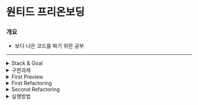 # 원티드 프리온보딩

### 개요

- 보다 나은 코드를 짜기 위한 공부

---

<details>
    <summary>Stack & Goal</summary>
    <p>

- Objective Stack

  - TS
  - React-Query
  - Styled-Components

- Goal

  - 멋있는 UI, 사용자가 편리하게 사용할 수 있게끔
  - 편리한 구조(너무 많지 않은 컴포넌트와 로직과 뷰의 분리)

  </p>

</details>
<details>
    <summary>
        구현과제
    </summary>
    <p>
    Login / SignUp

- /auth 경로에 로그인 / 회원가입 기능을 개발합니다
  - 로그인, 회원가입을 별도의 경로로 분리해도 무방합니다
  - [x] 최소한 이메일, 비밀번호 input, 제출 button을 갖도록 구성해주세요
- 이메일과 비밀번호의 유효성을 확인합니다
  - [x] 이메일 조건 : 최소 `@`, `.` 포함
  - [x] 비밀번호 조건 : 8자 이상 입력
  - [x] 이메일과 비밀번호가 모두 입력되어 있고, 조건을 만족해야 제출 버튼이 활성화 되도록 해주세요
- 로그인 API를 호출하고, 올바른 응답을 받았을 때 루트 경로로 이동시켜주세요
  - [x] 응답으로 받은 토큰은 로컬 스토리지에 저장해주세요
  - [x] 다음 번에 로그인 시 토큰이 존재한다면 루트 경로로 리다이렉트 시켜주세요
  - [x] 어떤 경우든 토큰이 유효하지 않다면 사용자에게 알리고 로그인 페이지로 리다이렉트 시켜주세요

Todo List

- Todo List API를 호출하여 Todo List CRUD 기능을 구현해주세요
  - [x] 목록 / 상세 영역으로 나누어 구현해주세요
  - [x] Todo 목록을 볼 수 있습니다.
  - [x] Todo 추가 버튼을 클릭하면 할 일이 추가 됩니다.
  - [x] Todo 수정 버튼을 클릭하면 수정 모드를 활성화하고, 수정 내용을 제출하거나 취소할 수 있습니다.
  - [x] Todo 삭제 버튼을 클릭하면 해당 Todo를 삭제할 수 있습니다.
- 한 화면 내에서 Todo List와 개별 Todo의 상세를 확인할 수 있도록 해주세요.
  - [x] 새로고침을 했을 때 현재 상태가 유지되어야 합니다.
  - [x] 개별 Todo를 조회 순서에 따라 페이지 뒤로가기를 통하여 조회할 수 있도록 해주세요.
- 한 페이지 내에서 새로고침 없이 데이터가 정합성을 갖추도록 구현해주세요

  - [x] 수정되는 Todo의 내용이 목록에서도 실시간으로 반영되어야 합니다

    </p>

    </details>

<details>
    <summary>First Preview</summary>
    <p>

Auth

- ![Auth](https://user-images.githubusercontent.com/57670160/212594831-9d114bd3-6afd-413b-8803-8fcfe0536928.gif)

Todo

- ![Todo](https://user-images.githubusercontent.com/57670160/212594975-8b4e530d-41fc-4c58-a35e-8c7d12d10275.gif)

Logout

- ![Logout](https://user-images.githubusercontent.com/57670160/212595076-4cd7a378-5029-4afa-b4e0-1ce58298a7f2.gif)

  </p>
</details>
<details>
    <summary>First Refactoring</summary>
    <p>

1.  Validation에서 정규표현식의 사용

- Befor: <img width="558" alt="image" src="https://user-images.githubusercontent.com/57670160/212604258-0e819e87-3015-4c8c-a720-a516b876154f.png">
- After: <img width="511" alt="image" src="https://user-images.githubusercontent.com/57670160/212604387-baedfe51-d7ed-45ce-a621-26107a760e4c.png">

2.  선언형 프로그래밍의 사용

- 내가 무엇을 할지는 드러내고 어떻게 할지는 감추는 방법.
- 같은 목적 or 비슷한 목적을 갖는 코드는 모아두자.
  - 일단 모두 모아두는 것이 아니라 당장 몰라도 되는 디테일만 모아두자.
- 함수는 하나의 일만 한다. (단일 책임)
- 필요한 부분만 노출하자.

</p>
</details>
<details>
    <summary>Second Refactoring</summary>
    <p>
    
React-query 도입
    
  </p>
</details>
<details>
    <summary>실행방법</summary>
    <p>
    
Backend

```
> https://github.com/starkoora/wanted-pre-onboarding-challenge-fe-1-api.git을 클론

yarn

yarn start

```

Frontend

```

> root directory에 .env 파일을 만들고 VITE_API_URL=http://localhost:8080을 적어둔다.

npm i

npm run dev

```

</p>

</details>
